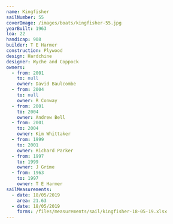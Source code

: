 ```yaml
---
name: Kingfisher
sailNumber: 55
coverImage: /images/boats/kingfisher-55.jpg
yearBuilt: 1963
loa: 22
handicap: 908
builder: T E Harmer
construction: Plywood
design: Hardchine
designer: Wyche and Coppock
owners:
  - from: 2001
    to: null
    owner: David Baulcombe
  - from: 2004
    to: null
    owner: R Conway
  - from: 2001
    to: 2004
    owner: Andrew Bell
  - from: 2001
    to: 2004
    owner: Kim Whittaker
  - from: 1999
    to: 2001
    owner: Richard Parker
  - from: 1997
    to: 1999
    owner: J Grime
  - from: 1963
    to: 1997
    owner: T E Harmer
sailMeasurements:
  - date: 18/05/2019
    area: 21.63
  - date: 18/05/2019
    forms: /files/measurements/sail/kingfisher-18-05-19.xlsx
---
```

